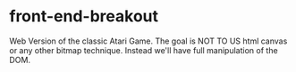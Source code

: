 # front-end-breakout
Web Version of the classic Atari Game. The goal is NOT TO US html canvas or any other bitmap technique. Instead we'll have full manipulation of the DOM.
